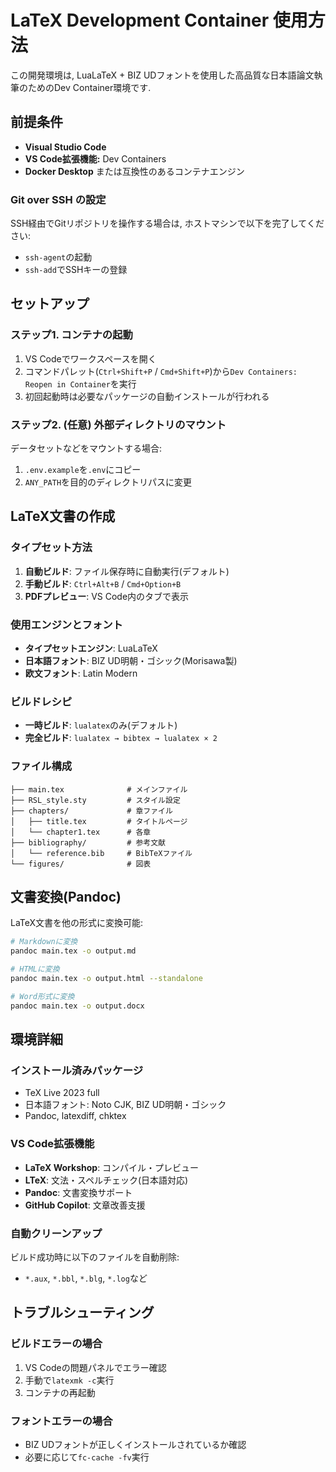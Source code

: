 # LaTeX Development Container 使用方法

この開発環境は, LuaLaTeX + BIZ UDフォントを使用した高品質な日本語論文執筆のためのDev Container環境です.

## 前提条件

* **Visual Studio Code**
* **VS Code拡張機能:** Dev Containers
* **Docker Desktop** または互換性のあるコンテナエンジン

### Git over SSH の設定

SSH経由でGitリポジトリを操作する場合は, ホストマシンで以下を完了してください:

* `ssh-agent`の起動
* `ssh-add`でSSHキーの登録

## セットアップ

### ステップ1. コンテナの起動

1. VS Codeでワークスペースを開く
2. コマンドパレット(`Ctrl+Shift+P` / `Cmd+Shift+P`)から`Dev Containers: Reopen in Container`を実行
3. 初回起動時は必要なパッケージの自動インストールが行われる

### ステップ2. (任意) 外部ディレクトリのマウント

データセットなどをマウントする場合:

1. `.env.example`を`.env`にコピー
2. `ANY_PATH`を目的のディレクトリパスに変更

## LaTeX文書の作成

### タイプセット方法

1. **自動ビルド**: ファイル保存時に自動実行(デフォルト)
2. **手動ビルド**: `Ctrl+Alt+B` / `Cmd+Option+B`
3. **PDFプレビュー**: VS Code内のタブで表示

### 使用エンジンとフォント

* **タイプセットエンジン**: LuaLaTeX
* **日本語フォント**: BIZ UD明朝・ゴシック(Morisawa製)
* **欧文フォント**: Latin Modern

### ビルドレシピ

* **一時ビルド**: `lualatex`のみ(デフォルト)
* **完全ビルド**: `lualatex → bibtex → lualatex × 2`

### ファイル構成

```text
├── main.tex              # メインファイル
├── RSL_style.sty         # スタイル設定
├── chapters/             # 章ファイル
│   ├── title.tex         # タイトルページ
│   └── chapter1.tex      # 各章
├── bibliography/         # 参考文献
│   └── reference.bib     # BibTeXファイル
└── figures/              # 図表
```

## 文書変換(Pandoc)

LaTeX文書を他の形式に変換可能:

```bash
# Markdownに変換
pandoc main.tex -o output.md

# HTMLに変換
pandoc main.tex -o output.html --standalone

# Word形式に変換
pandoc main.tex -o output.docx
```

## 環境詳細

### インストール済みパッケージ

* TeX Live 2023 full
* 日本語フォント: Noto CJK, BIZ UD明朝・ゴシック
* Pandoc, latexdiff, chktex

### VS Code拡張機能

* **LaTeX Workshop**: コンパイル・プレビュー
* **LTeX**: 文法・スペルチェック(日本語対応)
* **Pandoc**: 文書変換サポート
* **GitHub Copilot**: 文章改善支援

### 自動クリーンアップ

ビルド成功時に以下のファイルを自動削除:

* `*.aux`, `*.bbl`, `*.blg`, `*.log`など

## トラブルシューティング

### ビルドエラーの場合

1. VS Codeの問題パネルでエラー確認
2. 手動で`latexmk -c`実行
3. コンテナの再起動

### フォントエラーの場合

* BIZ UDフォントが正しくインストールされているか確認
* 必要に応じて`fc-cache -fv`実行
